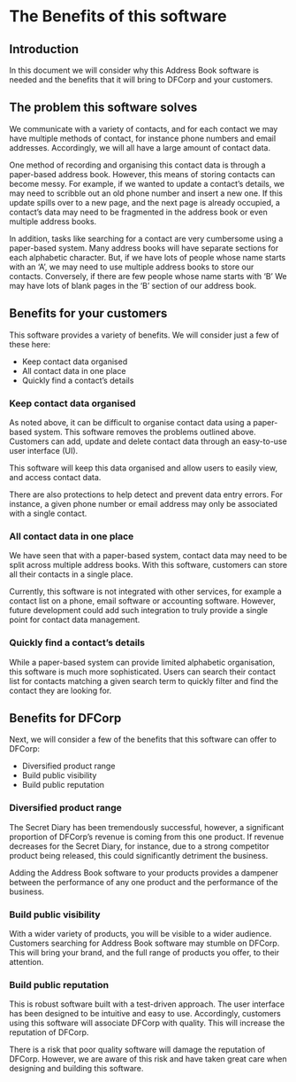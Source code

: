 # The Benefits of this software

## Introduction

In this document we will consider why this Address Book software is needed
and the benefits that it will bring to DFCorp and your customers.

## The problem this software solves

We communicate with a variety of contacts, and for each contact we may have multiple
methods of contact, for instance phone numbers and email addresses. Accordingly,
we will all have a large amount of contact data.

One method of recording and organising this contact data is through a paper-based address book.
However, this means of storing contacts can become messy. For example, if we wanted to update
a contact’s details, we may need to scribble out an old phone number and insert a new one.
If this update spills over to a new page, and the next page is already occupied, a contact’s data may
need to be fragmented in the address book or even multiple address books.

In addition, tasks like searching for a contact are very cumbersome using a paper-based system.
Many address books will have separate sections for each alphabetic character. But, if we have lots of
people whose name starts with an ‘A’, we may need to use multiple address books to store our contacts.
Conversely, if there are few people whose name starts with ‘B’ We may have lots of blank pages in the ‘B’
section of our address book. 

## Benefits for your customers

This software provides a variety of benefits. We will consider just a few of these here:

- Keep contact data organised
- All contact data in one place
- Quickly find a contact’s details

### Keep contact data organised

As noted above, it can be difficult to organise contact data using a paper-based system.
This software removes the problems outlined above. Customers can add, update and delete contact
data through an easy-to-use user interface (UI). 

This software will keep this data organised and allow users to easily view, and access contact
data. 

There are also protections to help detect and prevent data entry errors. For instance,
a given phone number or email address may only be associated with a single contact.

### All contact data in one place

We have seen that with a paper-based system, contact data may need to be split across
multiple address books. With this software, customers can store all their contacts in a
single place. 

Currently, this software is not integrated with other services, for example a contact list
on a phone, email software or accounting software. However, future development could add such
integration to truly provide a single point for contact data management. 

### Quickly find a contact’s details

While a paper-based system can provide limited alphabetic organisation, this software is much more
sophisticated. Users can search their contact list for contacts matching a given search term to quickly
filter and find the contact they are looking for. 

## Benefits for DFCorp

Next, we will consider a few of the benefits that this software can offer to DFCorp:

- Diversified product range
- Build public visibility
- Build public reputation

### Diversified product range

The Secret Diary has been tremendously successful, however, a significant proportion of DFCorp’s revenue is
coming from this one product. If revenue decreases for the Secret Diary, for instance, due to a strong competitor
product being released, this could significantly detriment the business. 

Adding the Address Book software to your products provides a dampener between the performance of any one product
and the performance of the business. 

### Build public visibility

With a wider variety of products, you will be visible to a wider audience. Customers searching for
Address Book software may stumble on DFCorp. This will bring your brand, and the full range of products
you offer, to their attention. 

### Build public reputation

This is robust software built with a test-driven approach. The user interface has been designed to be
intuitive and easy to use. Accordingly, customers using this software will associate DFCorp with quality.
This will increase the reputation of DFCorp. 

There is a risk that poor quality software will damage the reputation of DFCorp. However, we are
aware of this risk and have taken great care when designing and building this software.
